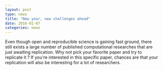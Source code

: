 ```yaml
---
layout: post
type: news
title: "New year, new challenges ahead"
date: 2016-01-07
categories: news
---
```


Even though open and reproducible science is gaining fast ground, there still
exists a large number of published computational researches that are just
awaiting replication. Why not pick your favorite paper and try to replicate it
? If you're interested in this specific paper, chances are that your replication
will also be interesting for a lot of researchers.
